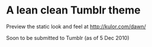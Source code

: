 # A lean clean Tumblr theme

Preview the static look and feel at http://kulor.com/dawn/

Soon to be submitted to Tumblr (as of 5 Dec 2010)